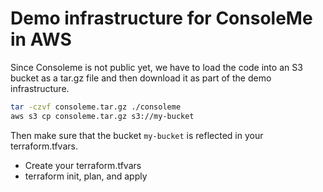 # Demo infrastructure for ConsoleMe in AWS

Since Consoleme is not public yet, we have to load the code into an S3 bucket as a tar.gz file and then download it as part of the demo infrastructure.

```bash
tar -czvf consoleme.tar.gz ./consoleme
aws s3 cp consoleme.tar.gz s3://my-bucket
```

Then make sure that the bucket `my-bucket` is reflected in your terraform.tfvars.


* Create your terraform.tfvars
* terraform init, plan, and apply
